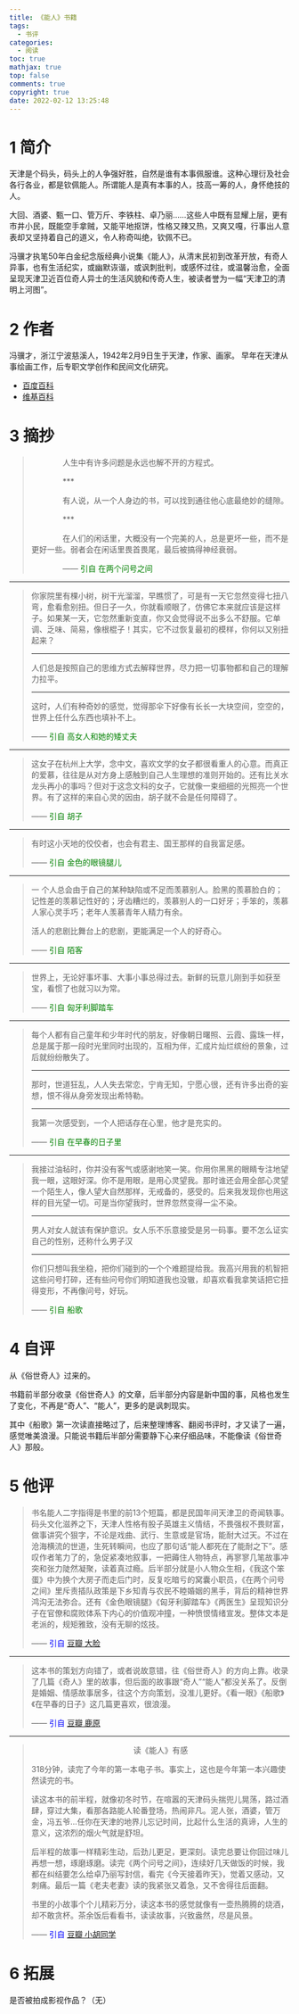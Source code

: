 ```yaml
---
title: 《能人》书籍
tags:
  - 书评
categories:
  - 阅读
toc: true
mathjax: true
top: false
comments: true
copyright: true
date: 2022-02-12 13:25:48
---
```


# 1 简介

天津是个码头，码头上的人争强好胜，自然是谁有本事佩服谁。这种心理衍及社会各行各业，都是钦佩能人。所谓能人是真有本事的人，技高一筹的人，身怀绝技的人。

大回、酒婆、甄一口、管万斤、李铁柱、卓乃丽……这些人中既有显耀上层，更有市井小民，既能空手拿贼，又能平地抠饼，性格又辣又热，又爽又嘎，行事出人意表却又坚持着自己的道义，令人称奇叫绝，钦佩不已。

冯骥才执笔50年白金纪念版经典小说集《能人》，从清末民初到改革开放，有奇人异事，也有生活纪实，或幽默诙谐，或讽刺批判，或感怀过往，或温馨治愈，全面呈现天津卫近百位奇人异士的生活风貌和传奇人生，被读者誉为一幅“天津卫的清明上河图”。

# 2 作者

冯骥才，浙江宁波慈溪人，1942年2月9日生于天津，作家、画家。 早年在天津从事绘画工作，后专职文学创作和民间文化研究。

* [百度百科](https://baike.baidu.com/item/%E5%86%AF%E9%AA%A5%E6%89%8D/630264?fr=aladdin)
* [维基百科](https://zh.wikipedia.org/wiki/%E5%86%AF%E9%AA%A5%E6%89%8D)

# 3 摘抄

>　　　　人生中有许多问题是永远也解不开的方程式。
>
>　　　　***
>
>　　　　有人说，从一个人身边的书，可以找到通往他心底最绝妙的缝隙。
>
>　　　　***
>
>　　　　在人们的闲话里，大概没有一个完美的人，总是更坏一些，而不是更好一些。弱者会在闲话里畏首畏尾，最后被搞得神经衰弱。
>
>　　　　—— <font color=green>引自 在两个问号之间</font>

***

> 你家院里有棵小树，树干光溜溜，早瞧惯了，可是有一天它忽然变得七扭八弯，愈看愈别扭。但日子一久，你就看顺眼了，仿佛它本来就应该是这样子。如果某一天，它忽然重新变直，你又会觉得说不出多么不舒服。它单调、乏味、简易，像根棍子！其实，它不过恢复最初的模样，你何以又别扭起来？
>
> ***
>
> 人们总是按照自己的思维方式去解释世界，尽力把一切事物都和自己的理解力拉平。
>
> ***
>
> 这时，人们有种奇妙的感觉，觉得那伞下好像有长长一大块空间，空空的，世界上任什么东西也填补不上。
>
> —— <font color='green'>引自 高女人和她的矮丈夫</font>

***

> 这女子在杭州上大学，念中文，喜欢文学的女子都很看重人的心意。而真正的爱慕，往往是从对方身上感触到自己人生理想的准则开始的。还有比关水龙头再小的事吗？但对于这念文科的女子，它就像一束细细的光照亮一个世界。有了这样的来自心灵的因由，胡子就不会是任何障碍了。
>
> —— <font color='green'>引自 胡子</font>

***

> 有时这小天地的佼佼者，也会有君主、国王那样的自我富足感。
>
> —— <font color='green'>引自 金色的眼镜腿儿</font>

***

> 一 个人总会由于自己的某种缺陷或不足而羡慕别人。脸黑的羨慕脸白的；记性差的羡慕记性好的；牙齿糟烂的，羡慕别人的一口好牙；手笨的，羡慕人家心灵手巧；老年人羡慕青年人精力有余。
>
> 活人的悲剧比舞台上的悲剧，更能满足一个人的好奇心。
>
> —— <font color='green'>引自 陌客</font>

***

> 世界上，无论好事坏事、大事小事总得过去。新鲜的玩意儿刚到手如获至宝，看惯了也就习以为常。
>
> —— <font color='green'>引自 匈牙利脚踏车</font>

***

> 每个人都有自己童年和少年时代的朋友，好像朝日曙照、云霞、露珠一样，总是属于那一段时光里同时出现的，互相为伴，汇成片灿烂缤纷的景象，过后就纷纷散失了。
>
> ***
>
> 那时，世道狂乱，人人失去常恋，宁肯无知，宁愿心很，还有许多出奇的妄想，恨不得从身旁发现出希特勒。
>
> ***
>
> 我第一次感受到，一个人把话存在心里，他才是充实的。
>
> —— <font color='green'>引自 在早春的日子里</font>

***

> 我接过油毡时，你并没有客气或感谢地笑一笑。你用你黑黑的眼睛专注地望我一眼，这眼好深。你不是用眼，是用心灵望我。那时谁还会用全部心灵望一个陌生人，像人望大自然那样，无戒备的，感受的。后来我发现你也用这样的目光望一切。可是当你望我时，世界忽然变得一尘不染。
>
> ***
>
> 男人对女人就该有保护意识。女人乐不乐意接受是另一码事。要不怎么证实自己的性别，还称什么男子汉
>
> ***
>
> 你们只想叫我坐稳，把你们碰到的一个个难题提给我。我高兴用我的机智把这些问号打碎，还有些问号你们明知道我也没辙，却喜欢看我拿笑话把它扭得变形，不再像问号，好玩。
>
> —— <font color='green'>引自 船歌</font>

# 4 自评

从《俗世奇人》过来的。

书籍前半部分收录《俗世奇人》的文章，后半部分内容是新中国的事，风格也发生了变化，不再是“奇人”、“能人”，更多的是讽刺现实。

其中《船歌》第一次读直接略过了，后来整理博客、翻阅书评时，才又读了一遍，感觉唯美浪漫。只能说书籍后半部分需要静下心来仔细品味，不能像读《俗世奇人》那般。

# 5 他评

> 书名能人二字指得是书里的前13个短篇，都是民国年间天津卫的奇闻轶事。码头文化滋养之下，天津人性格有股子英雄主义情结，不畏强权不畏财富，做事讲究个狠字，不论是戏曲、武行、生意或是官场，能耐大过天。不过在沧海横流的世道，生死转瞬间，也应了那句话“能人都死在了能耐之下”。感叹作者笔力了的，急促紧凑地叙事，一把薅住人物特点，再寥寥几笔故事冲突和张力陡然凝聚，读着真过瘾。后半部分就是小人物众生相，《我这个笨蛋》中为换个大房子而走后门时，反复吃暗亏的窝囊小职员，《在两个问号之间》里斥责插队政策是下乡知青与农民不睦婚姻的黑手，背后的精神世界鸿沟无法弥合。还有《金色眼镜腿》《匈牙利脚踏车》《两医生》呈现知识分子在官僚和腐败体系下内心的价值观冲撞，一种愤恨情绪宣发。整体文本是老派的，规矩雅致，没有无聊的炫技。
>
> —— <font color=blue>引自 [豆瓣 大脸](https://m.douban.com/book/comment/2656527755?dt_platform=com.douban.activity.qq_session&dt_dapp=1)</font>

***

> 这本书的策划方向错了，或者说故意错，往《俗世奇人》的方向上靠。收录了几篇《奇人》里的故事，但后面的故事跟“奇人”“能人”都没关系了。反倒是婚姻、情感故事居多，往这个方向策划，没准儿更好。《看一眼》《船歌》《在早春的日子》这几篇更喜欢，很浪漫。
>
> —— <font color=blue>引自 [豆瓣 鹿原](https://m.douban.com/book/comment/2643966284?dt_platform=com.douban.activity.qq_session&dt_dapp=1)</font>

***

> <center>读《能人》有感</center>
>
> 318分钟，读完了今年的第一本电子书。事实上，这也是今年第一本兴趣使然读完的书。 
>
> 读这本书的前半程，就像初冬时节，在喧嚣的天津码头揣兜儿晃荡，路过酒肆，穿过大集，看那各路能人轮番登场，热闹非凡。泥人张，酒婆，管万金，冯五爷…任你在天津的地界儿忘记时间，比起什么生活的真谛，人生的意义，这浓烈的烟火气就是舒坦。 
>
> 后半程的故事一样精彩生动，后劲儿更足，更深刻。读完总要让你回过味儿再想一想，琢磨琢磨。读完《两个问号之间》，连续好几天做饭的时候，我都在纠结要怎么给卓乃丽写封信，看完《今天接着昨天》，觉着又感动，又刺痛。最后一篇《老夫老妻》读的我紧张又着急，又不舍得往后面翻。 
>
> 书里的小故事个个儿精彩万分，读这本书的感觉就像有一壶热腾腾的烧酒，却不敢贪杯。茶余饭后看看书，读读故事，兴致盎然，尽是风景。
>
> —— <font color=blue>引自 [豆瓣 小胡同学](https://book.douban.com/review/14034001/?dt_dapp=1&dt_platform=com.douban.activity.qq_session)</font>

# 6 拓展

是否被拍成影视作品？（无）
